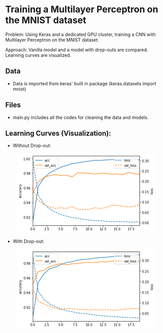 # Training a Multilayer Perceptron on the MNIST dataset

Problem: Using Keras and a dedicated GPU cluster, training a CNN with Multilayer Perceptron on the MNIST dataset.

Approach:  Vanilla model and a model with drop-outs are compared. Learning curves are visualized.


## Data 
- Data is imported from keras' built in package (keras.datasets import mnist)

## Files
- main.py includes all the codes for cleaning the data and models.


## Learning Curves (Visualization):
- Without Drop-out:
<p align="center">
  <img src="withoutdropout.png"/>
</p>

- With Drop-out:
<p align="center">
  <img src="usingdropout.png"/>
</p>
